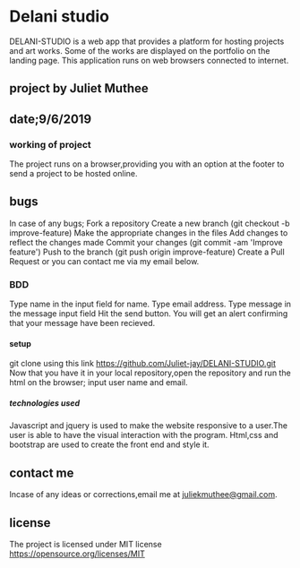 # Delani studio
DELANI-STUDIO is a web app that provides a platform for hosting projects and art works. Some of the works are displayed on the portfolio on the landing page. This application runs on web browsers connected to internet.
## project by Juliet Muthee
## date;9/6/2019
### working of project
The project runs on a browser,providing you with an option at the footer to send a project to be hosted online.
## bugs
In case of any bugs; Fork a repository
    Create a new branch (git checkout -b improve-feature)
    Make the appropriate changes in the files
    Add changes to reflect the changes made
    Commit your changes (git commit -am 'Improve feature')
    Push to the branch (git push origin improve-feature)
    Create a Pull Request or you can contact me via my email below.
 ### BDD
 Type name in the input field for name.
 Type email address.
 Type message in the message input field
 Hit the send button.
 You will get an alert confirming that your message have been recieved.
 #### setup
 git clone using this link https://github.com/Juliet-jay/DELANI-STUDIO.git
 Now that you have it in your local repository,open the repository and run the html on the browser;
 input user name and email.
##### technologies used
Javascript and jquery is used to make the website responsive to a user.The user is able to have the visual interaction with the program.
Html,css and bootstrap are used to create the front end and style it.
## contact me
Incase of any ideas or corrections,email me at juliekmuthee@gmail.com.
## license
The project is licensed under MIT license
https://opensource.org/licenses/MIT